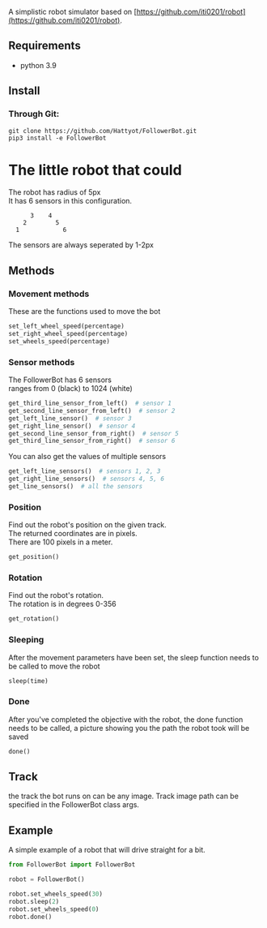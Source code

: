 A simplistic robot simulator based on [https://github.com/iti0201/robot](https://github.com/iti0201/robot).


## Requirements
* python 3.9

## Install
### Through Git:
```
git clone https://github.com/Hattyot/FollowerBot.git
pip3 install -e FollowerBot
```


# The little robot that could
The robot has radius of 5px \
It has 6 sensors in this configuration.
```
      3    4
    2        5
  1            6
```
The sensors are always seperated by 1-2px

## Methods
### Movement methods
These are the functions used to move the bot
```python
set_left_wheel_speed(percentage)
set_right_wheel_speed(percentage)
set_wheels_speed(percentage)
```

### Sensor methods
The FollowerBot has 6 sensors\
ranges from 0 (black) to 1024 (white)
```python
get_third_line_sensor_from_left()  # sensor 1
get_second_line_sensor_from_left()  # sensor 2
get_left_line_sensor()  # sensor 3
get_right_line_sensor()  # sensor 4
get_second_line_sensor_from_right()  # sensor 5
get_third_line_sensor_from_right()  # sensor 6
```
You can also get the values of multiple sensors
```python
get_left_line_sensors()  # sensors 1, 2, 3
get_right_line_sensors()  # sensors 4, 5, 6
get_line_sensors()  # all the sensors
```

### Position
Find out the robot's position on the given track.\
The returned coordinates are in pixels.\
There are 100 pixels in a meter.
```python
get_position()
```

### Rotation
Find out the robot's rotation.\
The rotation is in degrees 0-356
```python
get_rotation()
```

### Sleeping
After the movement parameters have been set, the sleep function needs to be called to move the robot
```python
sleep(time)
```

### Done
After you've completed the objective with the robot, the done function needs to be called, a picture showing you the path the robot took will be saved
```python
done()
```

## Track
the track the bot runs on can be any image. Track image path can be specified in the FollowerBot class args.

## Example
A simple example of a robot that will drive straight for a bit.
```python
from FollowerBot import FollowerBot

robot = FollowerBot()

robot.set_wheels_speed(30)
robot.sleep(2)
robot.set_wheels_speed(0)
robot.done()
```



